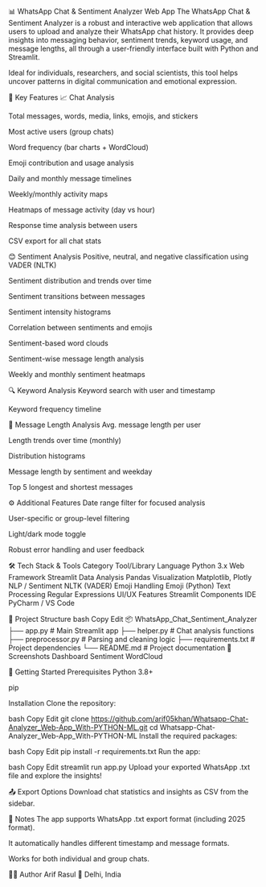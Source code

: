 📊 WhatsApp Chat & Sentiment Analyzer Web App
The WhatsApp Chat & Sentiment Analyzer is a robust and interactive web application that allows users to upload and analyze their WhatsApp chat history. It provides deep insights into messaging behavior, sentiment trends, keyword usage, and message lengths, all through a user-friendly interface built with Python and Streamlit.

Ideal for individuals, researchers, and social scientists, this tool helps uncover patterns in digital communication and emotional expression.

🚀 Key Features
📈 Chat Analysis

Total messages, words, media, links, emojis, and stickers

Most active users (group chats)

Word frequency (bar charts + WordCloud)

Emoji contribution and usage analysis

Daily and monthly message timelines

Weekly/monthly activity maps

Heatmaps of message activity (day vs hour)

Response time analysis between users

CSV export for all chat stats

😊 Sentiment Analysis
Positive, neutral, and negative classification using VADER (NLTK)

Sentiment distribution and trends over time

Sentiment transitions between messages

Sentiment intensity histograms

Correlation between sentiments and emojis

Sentiment-based word clouds

Sentiment-wise message length analysis

Weekly and monthly sentiment heatmaps

🔍 Keyword Analysis
Keyword search with user and timestamp

Keyword frequency timeline

📝 Message Length Analysis
Avg. message length per user

Length trends over time (monthly)

Distribution histograms

Message length by sentiment and weekday

Top 5 longest and shortest messages



⚙️ Additional Features
Date range filter for focused analysis

User-specific or group-level filtering

Light/dark mode toggle

Robust error handling and user feedback


🛠️ Tech Stack   &   Tools
Category	        Tool/Library
Language	         Python 3.x
Web Framework	     Streamlit
Data Analysis	     Pandas
Visualization	     Matplotlib, Plotly
NLP / Sentiment	   NLTK (VADER)
Emoji Handling	   Emoji (Python)
Text Processing	   Regular Expressions
UI/UX Features	   Streamlit Components
IDE	               PyCharm / VS Code

📂 Project Structure
bash
Copy
Edit
📦 WhatsApp_Chat_Sentiment_Analyzer
├── app.py              # Main Streamlit app
├── helper.py           # Chat analysis functions
├── preprocessor.py     # Parsing and cleaning logic
├── requirements.txt    # Project dependencies
└── README.md           # Project documentation
📸 Screenshots
Dashboard	Sentiment	WordCloud
		

🚀 Getting Started
Prerequisites
Python 3.8+

pip

Installation
Clone the repository:

bash
Copy
Edit
git clone https://github.com/arif05khan/Whatsapp-Chat-Analyzer_Web-App_With-PYTHON-ML.git
cd Whatsapp-Chat-Analyzer_Web-App_With-PYTHON-ML
Install the required packages:

bash
Copy
Edit
pip install -r requirements.txt
Run the app:

bash
Copy
Edit
streamlit run app.py
Upload your exported WhatsApp .txt file and explore the insights!

📤 Export Options
Download chat statistics and insights as CSV from the sidebar.

📌 Notes
The app supports WhatsApp .txt export format (including 2025 format).

It automatically handles different timestamp and message formats.

Works for both individual and group chats.

👨‍💻 Author
Arif Rasul
📍 Delhi, India
